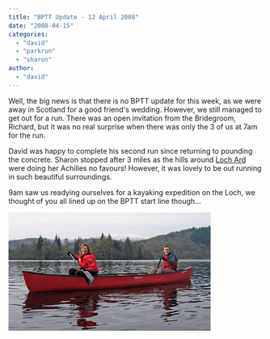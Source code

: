 ```yaml
---
title: "BPTT Update - 12 April 2008"
date: "2008-04-15"
categories: 
  - "david"
  - "parkrun"
  - "sharon"
author: 
  - "david"
---
```


Well, the big news is that there is no BPTT update for this week, as we were away in Scotland for a good friend's wedding. However, we still managed to get out for a run. There was an open invitation from the Bridegroom, Richard, but it was no real surprise when there was only the 3 of us at 7am for the run.

David was happy to complete his second run since returning to pounding the concrete. Sharon stopped after 3 miles as the hills around [Loch Ard](http://www.visitdunkeld.com/tour-loch-ard.htm) were doing her Achilles no favours! However, it was lovely to be out running in such beautiful surroundings.

9am saw us readying ourselves for a kayaking expedition on the Loch, we thought of you all lined up on the BPTT start line though...

![2008-04-12-loch_ard.jpg](/images/2008/2008-04-12-loch_ard.jpg)
